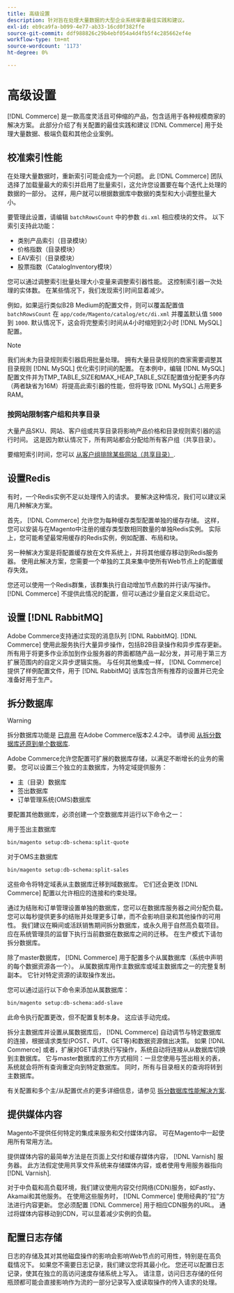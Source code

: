 ```yaml
---
title: 高级设置
description: 针对旨在处理大量数据的大型企业系统审查最佳实践和建议。
exl-id: eb9ca9fa-b099-4e77-ab33-16cd0f382ffe
source-git-commit: ddf988826c29b4ebf054a4d4fb5f4c285662ef4e
workflow-type: tm+mt
source-wordcount: '1173'
ht-degree: 0%

---
```


# 高级设置

[!DNL Commerce] 是一款高度灵活且可伸缩的产品，包含适用于各种规模商家的解决方案。 此部分介绍了有关配置的最佳实践和建议 [!DNL Commerce] 用于处理大量数据、极端负载和其他企业案例。

## 校准索引性能

在处理大量数据时，重新索引可能会成为一个问题。 此 [!DNL Commerce] 团队选择了加载量最大的索引并启用了批量索引，这允许您设置要在每个迭代上处理的数据的一部分。 这样，用户就可以根据数据库中数据的类型和大小调整批量大小。

要管理此设置，请编辑 `batchRowsCount` 中的参数 `di.xml` 相应模块的文件。 以下索引支持此功能：

* 类别产品索引（目录模块）
* 价格指数（目录模块）
* EAV索引（目录模块）
* 股票指数（CatalogInventory模块）

您可以通过调整索引批量处理大小变量来调整索引器性能。 这控制索引器一次处理的实体数。 在某些情况下，我们发现索引时间显着减少。

例如，如果运行类似B2B Medium的配置文件，则可以覆盖配置值 `batchRowsCount` 在 `app/code/Magento/catalog/etc/di.xml` 并覆盖默认值 `5000` 到 `1000`. 默认情况下，这会将完整索引时间从4小时缩短到2小时 [!DNL MySQL] 配置。

>[!NOTE]
>
>我们尚未为目录规则索引器启用批量处理。 拥有大量目录规则的商家需要调整其目录规则 [!DNL MySQL] 优化索引时间的配置。 在本例中，编辑 [!DNL MySQL] 配置文件并为TMP_TABLE_SIZE和MAX_HEAP_TABLE_SIZE配置值分配更多内存（两者缺省为16M）将提高此索引器的性能，但将导致 [!DNL MySQL] 占用更多RAM。

### 按网站限制客户组和共享目录

大量产品SKU、网站、客户组或共享目录将影响产品价格和目录规则索引器的运行时间。 这是因为默认情况下，所有网站都会分配给所有客户组（共享目录）。

要缩短索引时间，您可以 [从客户组排除某些网站（共享目录）](https://developer.adobe.com/commerce/php/development/components/indexing/optimization/#customer-group-limitations-by-websites).

## 设置Redis

有时，一个Redis实例不足以处理传入的请求。 要解决这种情况，我们可以建议采用几种解决方案。

首先， [!DNL Commerce] 允许您为每种缓存类型配置单独的缓存存储。 这样，您可以安装与在Magento中注册的缓存类型数相同数量的单独Redis实例。 实际上，您可能希望最常用缓存的Redis实例，例如配置、布局和块。

另一种解决方案是将配置缓存放在文件系统上，并将其他缓存移动到Redis服务器。 使用此解决方案，您需要一个单独的工具来集中使所有Web节点上的配置缓存失效。

您还可以使用一个Redis群集，该群集执行自动增加节点数的并行读/写操作。 [!DNL Commerce] 不提供此情况的配置，但可以通过少量自定义来启动它。

## 设置 [!DNL RabbitMQ]

Adobe Commerce支持通过实现的消息队列 [!DNL RabbitMQ]. [!DNL Commerce] 使用此服务执行大量异步操作，包括B2B目录操作和异步库存更新。 所有用于将更多作业添加到作业服务器的界面都随产品一起分发，并可用于第三方扩展范围内的自定义异步逻辑实施。 与任何其他集成一样， [!DNL Commerce] 提供了样例配置文件，用于 [!DNL RabbitMQ] 该库包含所有推荐的设置并已完全准备好用于生产。

## 拆分数据库

>[!WARNING]
>
>拆分数据库功能是 [已弃用](https://community.magento.com/t5/Magento-DevBlog/Deprecation-of-Split-Database-in-Magento-Commerce/ba-p/465187) 在Adobe Commerce版本2.4.2中。 请参阅 [从拆分数据库还原到单个数据库](../configuration/storage/revert-split-database.md).

Adobe Commerce允许您配置可扩展的数据库存储，以满足不断增长的业务的需要。 您可以设置三个独立的主数据库，为特定域提供服务：

* 主（目录）数据库
* 签出数据库
* 订单管理系统(OMS)数据库

要配置其他数据库，必须创建一个空数据库并运行以下命令之一：

用于签出主数据库

```bash
bin/magento setup:db-schema:split-quote
```

对于OMS主数据库

```bash
bin/magento setup:db-schema:split-sales
```

这些命令将特定域表从主数据库迁移到域数据库。 它们还会更改 [!DNL Commerce] 配置以允许相应的连接和约束处理。

通过为结账和订单管理设置单独的数据库，您可以在数据库服务器之间分配负载。 您可以每秒提供更多的结账并处理更多订单，而不会影响目录和其他操作的可用性。 我们建议在瞬间或活跃销售期间拆分数据库，或永久用于自然高负载项目。 应在系统管理员的监督下执行当前数据在数据库之间的迁移。  在生产模式下请勿拆分数据库。

除了master数据库， [!DNL Commerce] 用于配置多个从属数据库（系统中声明的每个数据资源各一个）。 从属数据库用作主数据库或域主数据库之一的完整复制副本。 它针对特定资源的读取操作发出。

您可以通过运行以下命令来添加从属数据库：

```bash
bin/magento setup:db-schema:add-slave
```

此命令执行配置更改，但不配置复制本身。 这应该手动完成。

拆分主数据库并设置从属数据库后， [!DNL Commerce] 自动调节与特定数据库的连接，根据请求类型(POST、PUT、GET等)和数据资源做出决策。 如果 [!DNL Commerce] 或者，扩展对GET请求执行写操作，系统自动将连接从从数据库切换到主数据库。 它与master数据库的工作方式相同：一旦您使用与签出相关的表，系统就会将所有查询重定向到特定数据库。 同时，所有与目录相关的查询将转到主数据库。

有关配置和多个主/从配置优点的更多详细信息，请参见
[拆分数据库性能解决方案](../configuration/storage/multi-master.md).

## 提供媒体内容

Magento不提供任何特定的集成来服务和交付媒体内容。 可在Magento中一起使用所有常用方法。

提供媒体内容的最简单方法是在页面上交付和缓存媒体内容， [!DNL Varnish] 服务器。 此方法假定使用共享文件系统来存储媒体内容，或者使用专用服务器指向 [!DNL Varnish].

对于中负载和高负载环境，我们建议使用内容交付网络(CDN)服务，如Fastly、Akamai和其他服务。 在使用这些服务时， [!DNL Commerce] 使用经典的“拉”方法进行内容更新。 您必须配置 [!DNL Commerce] 用于相应CDN服务的URL。 通过将媒体内容移动到CDN，可以显着减少实例的负载。

## 配置日志存储

日志的存储及其对其他磁盘操作的影响会影响Web节点的可用性，特别是在高负载情况下。 如果您不需要日志记录，我们建议您将其最小化。 您还可以配置日志记录，使其在独立的高访问速度存储系统上写入。 请注意，访问日志存储的任何瓶颈都可能会直接影响作为流的一部分记录写入或读取操作的传入请求的处理。
